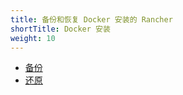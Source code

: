 ```yaml
---
title: 备份和恢复 Docker 安装的 Rancher
shortTitle: Docker 安装
weight: 10
---
```


- [备份](./docker-backups)
- [还原](./docker-restores)